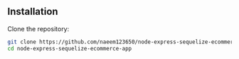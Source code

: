 ## Installation

Clone the repository:

```bash
git clone https://github.com/naeem123650/node-express-sequelize-ecommerce-app.git
cd node-express-sequelize-ecommerce-app
```

